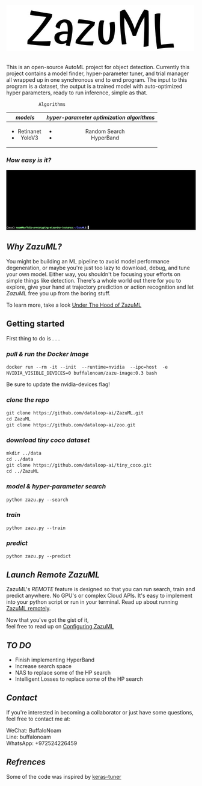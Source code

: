 ![Logo](./images/ZazuML.jpeg)
<br/><br/>   

This is an open-source AutoML project for object detection. Currently this project contains a model finder, hyper-parameter tuner, 
and trial manager all wrapped up in one synchronous end to end program. The input to this program is a dataset, the output is a trained 
model with auto-optimized hyper parameters, ready to run inference, simple as that.

                Algorithms

| *models* | *hyper-parameter optimization algorithms* |
| :----:         |     :----:      |
|  <ul><li>Retinanet</li><li>YoloV3</li></ul>    | <ul><li>Random Search</li><li>HyperBand</li></ul>     | 
  
### *How easy is it?*

![](./images/running_zazu_search2.gif)  

## *Why ZazuML?*
You might be building an ML pipeline to avoid model performance degeneration, or maybe you're just too lazy to download, 
debug, and tune your own model. Either way, you shouldn't be focusing your efforts on simple things like detection. There's
a whole world out there for you to explore, give your hand at trajectory prediction or action recognition and let *ZazuML*
free you up from the boring stuff.

To learn more, take a look [Under The Hood of ZazuML](DOCS/UNDERTHEHOOD.md)

## Getting started

First thing to do is . . .  

### *pull & run the Docker Image*
```
docker run --rm -it --init  --runtime=nvidia  --ipc=host  -e NVIDIA_VISIBLE_DEVICES=0 buffalonoam/zazu-image:0.3 bash
```
Be sure to update the nvidia-devices flag!

### *clone the repo*
```
git clone https://github.com/dataloop-ai/ZazuML.git
cd ZazuML
git clone https://github.com/dataloop-ai/zoo.git
```

### *download tiny coco dataset*
```
mkdir ../data
cd ../data
git clone https://github.com/dataloop-ai/tiny_coco.git
cd ../ZazuML
```

### *model & hyper-parameter search*
```
python zazu.py --search
```
### *train*
```
python zazu.py --train
```
### *predict*
```
python zazu.py --predict
```

## *Launch Remote ZazuML*
ZazuML's *REMOTE* feature is designed so that you can run search, train and predict anywhere. No GPU's or complex Cloud APIs.
It's easy to implement into your python script or run in your terminal. Read up about running [ZazuML remotely](DOCS/REMOTEZAZU.md).


Now that you've got the gist of it,  
feel free to read up on [Configuring ZazuML](DOCS/CONFIGURINGZAZU.md)

## *TO DO*

- Finish implementing HyperBand
- Increase search space
- NAS to replace some of the HP search
- Intelligent Losses to replace some of the HP search

## *Contact*

If you're interested in becoming a collaborator or just have some questions, feel free to contact me at:

WeChat: BuffaloNoam   
Line: buffalonoam   
WhatsApp: +972524226459   

## *Refrences*

Some of the code was inspired by [keras-tuner](https://github.com/keras-team/keras-tuner)